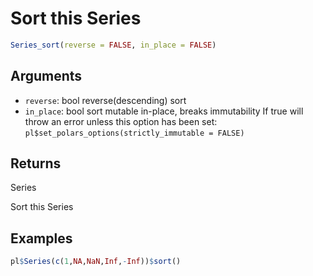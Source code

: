 # Sort this Series

```r
Series_sort(reverse = FALSE, in_place = FALSE)
```

## Arguments

- `reverse`: bool reverse(descending) sort
- `in_place`: bool sort mutable in-place, breaks immutability If true will throw an error unless this option has been set: `pl$set_polars_options(strictly_immutable = FALSE)`

## Returns

Series

Sort this Series

## Examples

```r
pl$Series(c(1,NA,NaN,Inf,-Inf))$sort()
```